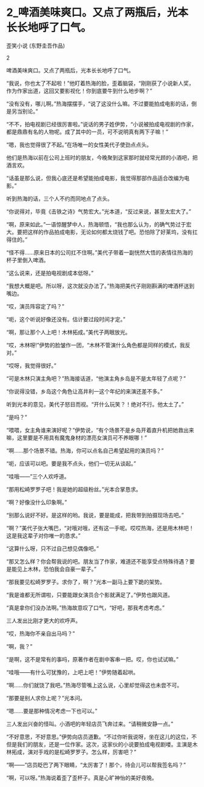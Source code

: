 # 2_啤酒美味爽口。又点了两瓶后，光本长长地呼了口气。

歪笑小说 (东野圭吾作品)

2

啤酒美味爽口。又点了两瓶后，光本长长地呼了口气。

“我说，你也太了不起啦！”他盯着热海的脸，歪着脑袋，“刚刚获了小说新人奖，作为作家出道，这回又要影视化！你到底要牛到什么地步啊？”

“没有没有，哪儿啊。”热海摆摆手，“说了这没什么嘛。不过要能拍成电影的话，倒是另当别论。”

“不不，拍电视剧已经很厉害啦。”说话的男子姓伊势，“小说被拍成电视剧的作家，都是鼎鼎有名的人物呢。成了其中的一员，可不说明真有两下子嘛！”

“嗯，我也觉得很了不起。”在场唯一的女性美代子使劲点点头。

他们是热海以前在公司上班时的朋友，今晚聚到这家那时就经常光顾的小酒吧，把酒言欢。

“话虽是那么说，但我心底还是希望能拍成电影，我觉得那部作品适合改编为电影。”

听到热海的话，三个人不约而同地点了点头。

“你说得对，毕竟《击铁之诗》气势宏大。”光本道，“反过来说，甚至太宏大了。”

“啊，原来如此。”一语惊醒梦中人，热海顿悟，“我也那么认为，的确气势过于宏大。要把这样的作品拍成电影，无论如何都太烧钱了吧。恐怕除了好莱坞，没有扛得住的。”

“怪不得……原来日本的公司扛不住啊。”美代子带着一副恍然大悟的表情往热海的杯子里倒入啤酒。

“这么说来，还是拍电视剧成本低呀。”

“我想大概是吧。所以呀，这次就没办法了。”热海把美代子刚刚斟满的啤酒杯送到嘴边。

“哎，演员阵容定了吗？”

“呃，这个听说好像还没有。估计要过段时间才定。”

“啊，那让那个人上吧！木林拓成。”美代子两眼放光。

“哎，木林呀!”伊势的脸皱作一团，“木林不管演什么角色都是同样的模式，我反对。”

“哎呀，我觉得很好。”

“可是木林只演主角吧？”热海接话道，“他演主角乡岛是不是太年轻了点呢？”

“你说得没错，乡岛这个角色让高井利一这个年纪的来演还差不多。”

听到光本的意见，美代子怒目而视。“开什么玩笑？！绝对不行。他太土了。”

“是吗？”

“喂喂，女主角谁来演好呢？”伊势说，“有个场景不是乡岛开着直升机把她救出来嘛，这里要是不用具有魔鬼身材的漂亮女演员可不养眼哪！”

“啊……那个场景不错。热海，你可以点名自己希望起用的演员吗？”

“呃，应该可以吧。要是我不点头，他们一切无从谈起。”

“哇哦——”三个人欢呼道。

“那用松崎罗罗子吧！我是她的超级粉丝。”光本合掌恳求。

“啊？好像没什么印象啊。”

“别那么说好不好。是这样的哟。我说，要是能成，把我带到拍摄现场去吧。”

“啊？”美代子张大嘴巴，“对哦对哦，还有这一手呢。哎哎热海，还是用木林吧！这是我这辈子对你唯一的恳求。”

“这算什么呀，只不过自己想见偶像吧。”

“那又怎么样？你会帮我说的吧。朋友当了作家，难道还不能享受点特殊待遇？要是能见上木林，恐怕我会自豪一辈子。”

“那我要见松崎罗罗子。求你了，啊？”光本一副马上要下跪的架势。

“我是谁都无所谓啦，只要能跟女演员合个影就满足了。”伊势也跟风道。

“真是拿你们没办法啊。”热海故意叹了口气，“好吧，那我考虑考虑。”

三人发出比刚才更大的欢呼声。

“哎，热海你不亲自出马吗？”

“啊，我？”

“是啊，这不是常有的事吗，原著作者在剧中客串一把。哎，你也试试嘛。”

“哇哦——有什么可犹豫的，上吧上吧！”伊势随着起哄。

“啊……你们就饶了我吧。”热海尽管嘴上这么说，心里却觉得这也未尝不可。

“那要是别人求你上呢？”光本问。

“嗯……要是那种情况考虑一下也可以。”

三人发出兴奋的怪叫。小酒吧的年轻店员飞奔过来。“请稍微安静一点。”

“不好意思，不好意思。”伊势向店员道歉。“不过你听我说呀，坐在这儿的这位，不但是我们的朋友，还是一位作家。这次，这家伙的小说要拍成电视剧喽。主演是木林拓成，演对手戏的是松崎罗罗子。怎么样，厉害吧？”

“啊——”店员眨巴了两下眼睛，“太厉害了！那个，待会儿可以帮我签名吗？”

“啊，可以呀。”热海说着歪了歪杯子。真是心旷神怡的美好夜晚。